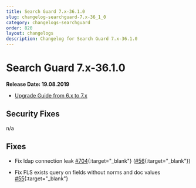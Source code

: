 ```yaml
---
title: Search Guard 7.x-36.1.0
slug: changelog-searchguard-7.x-36_1_0
category: changelogs-searchguard
order: 820
layout: changelogs
description: Changelog for Search Guard 7.x-36.1.0
---
```


<!--- Copyright 2020 floragunn GmbH -->

# Search Guard 7.x-36.1.0

**Release Date: 19.08.2019**

* [Upgrade Guide from 6.x to 7.x](../_docs_installation/installation_upgrading_6_7.md)

## Security Fixes 

n/a
  
## Fixes

* Fix ldap connection leak [#704](https://github.com/floragunncom/search-guard/issues/704){:target="_blank"} ([#56](https://github.com/floragunncom/search-guard-enterprise-modules/pull/56){:target="_blank"})

* Fix FLS exists query on fields without norms and doc values [#55](https://github.com/floragunncom/search-guard-enterprise-modules/pull/55){:target="_blank"}
